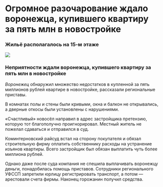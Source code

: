 # Огромное разочарование ждало воронежца, купившего квартиру за пять млн в новостройке
### Жильё располагалось на 15-м этаже 
![](https://files.moe-online.ru/media/2/0/0/8/2/9/6/material_1218792/original_photo-thumb_1920.jpg)
### Неприятности ждали воронежца, купившего квартиру за пять млн в новостройке
*Воронежец* обнаружил множество недостатков в купленной за пять миллионов рублей квартире в новостройке, рассказали региональные приставы.

В комнатах полы и стены были кривыми, окна и балкон не открывались, а дверные откосы были установлены с нарушениями.

«Счастливый» новосёл направил в адрес застройщика претензию, которую тот благополучно проигнорировал. Местный житель не пожелал сдаваться и отправился в суд.

Коминтерновский райсуд встал на сторону покупателя и обязал строительную фирму оплатить собственнику расходы на устранение изъянов квартиры. Всего застройщик был обязан выплатить чуть более миллиона рублей.

Однако даже после суда компания не спешила выплачивать воронежцу деньги, понадобилась помощь приставов. Сотрудники регионального УФССП запретили юрлицу регистрировать транспорт, а потом — арестовали счета фирмы. Наконец горожанин получил средства.
